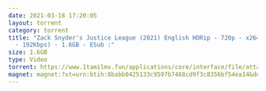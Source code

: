 ```yaml
---
date: 2021-03-18 17:20:05
layout: torrent
category: torrent
title: "Zack Snyder's Justice League (2021) English HDRip - 720p - x264 - (DD5.1
  - 192Kbps) - 1.6GB - ESub :"
size: 1.6GB
type: Video
torrent: https://www.1tamilmv.fun/applications/core/interface/file/attachment.php?id=74277
magnet: magnet:?xt=urn:btih:8babb0425133c9597b7468cd9f3c8356bf54ea14&dn=www.1TamilMV.fun%20-%20Zack%20Snyder%27s%20Justice%20League%20(2021)%20English%20HDRip%20-%20720p%20-%20x264%20-%20(DD5.1%20-%20192Kbps)%20-%201.6GB%20-%20ESub.mkv&tr=udp%3a%2f%2fp4p.arenabg.com%3a1337%2fannounce&tr=http%3a%2f%2fpow7.com%3a80%2fannounce&tr=udp%3a%2f%2ftracker.tiny-vps.com%3a6969%2fannounce&tr=http%3a%2f%2ftracker2.itzmx.com%3a6961%2fannounce&tr=udp%3a%2f%2f151.80.120.114%3a2710%2fannounce&tr=udp%3a%2f%2f9.rarbg.com%3a2790%2fannounce&tr=udp%3a%2f%2f9.rarbg.to%3a2740%2fannounce&tr=udp%3a%2f%2fopen.stealth.si%3a80%2fannounce&tr=udp%3a%2f%2ftracker.leechers-paradise.org%3a6969%2fannounce&tr=udp%3a%2f%2ftracker.opentrackr.org%3a1337%2fannounce&tr=http%3a%2f%2ft.nyaatracker.com%3a80%2fannounce
---
```

